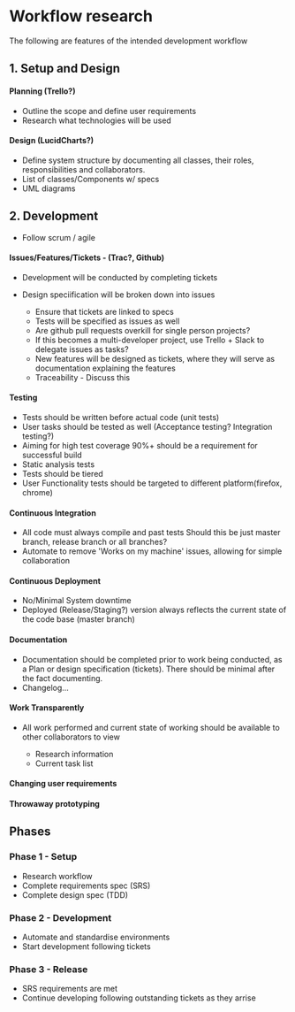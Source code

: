 
# Workflow research

The following are features of the intended development workflow

## 1. Setup and Design

#### Planning (Trello?)

- Outline the scope and define user requirements
- Research what technologies will be used

#### Design (LucidCharts?)

- Define system structure by documenting all classes, their roles, responsibilities and collaborators.
- List of classes/Components w/ specs
- UML diagrams

## 2. Development

- Follow scrum / agile

#### Issues/Features/Tickets - (Trac?, Github)

- Development will be conducted by completing tickets
- Design speciification will be broken down into issues

  - Ensure that tickets are linked to specs
  - Tests will be specified as issues as well
  - Are github pull requests overkill for single person projects?
  - If this becomes a multi-developer project, use Trello + Slack to delegate issues as tasks?
  - New features will be designed as tickets, where they will serve as documentation explaining the features
  - Traceability - Discuss this

#### Testing

- Tests should be written before actual code (unit tests)
- User tasks should be tested as well (Acceptance testing? Integration testing?)
- Aiming for high test coverage 90%+ should be a requirement for successful build
- Static analysis tests
- Tests should be tiered
- User Functionality tests should be targeted to different platform(firefox, chrome)

#### Continuous Integration

- All code must always compile and past tests Should this be just master branch, release branch or all branches?
- Automate to remove 'Works on my machine' issues, allowing for simple collaboration

#### Continuous Deployment

- No/Minimal System downtime
- Deployed (Release/Staging?) version always reflects the current state of the code base (master branch)

#### Documentation

- Documentation should be completed prior to work being conducted, as a Plan or design specification (tickets). There should be minimal after the fact documenting.
- Changelog...

#### Work Transparently

- All work performed and current state of working should be available to other collaborators to view

  - Research information
  - Current task list

#### Changing user requirements
#### Throwaway prototyping

## Phases
### Phase 1 - Setup
- Research workflow
- Complete requirements spec (SRS)
- Complete design spec (TDD)

### Phase 2 - Development
- Automate and standardise environments
- Start development following tickets

### Phase 3 - Release
- SRS requirements are met
- Continue developing following outstanding tickets as they arrise

